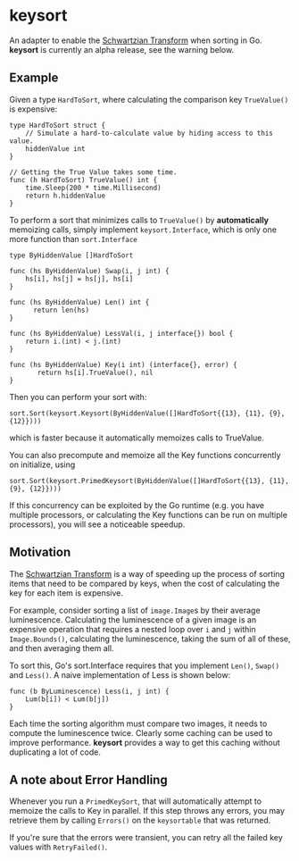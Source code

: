 # keysort
An adapter to enable the [Schwartzian Transform](https://en.wikipedia.org/wiki/Schwartzian_transform) when sorting in Go. **keysort** is currently an alpha release, see the warning below.

Example
-------

Given a type `HardToSort`, where calculating the comparison key `TrueValue()` is expensive:

    type HardToSort struct {
        // Simulate a hard-to-calculate value by hiding access to this value.
        hiddenValue int
    }
    
    // Getting the True Value takes some time.
    func (h HardToSort) TrueValue() int {
        time.Sleep(200 * time.Millisecond)
        return h.hiddenValue
    }

To perform a sort that minimizes calls to `TrueValue()` by **automatically** memoizing calls, simply implement  `keysort.Interface`, which is only one more function than `sort.Interface`

    type ByHiddenValue []HardToSort

    func (hs ByHiddenValue) Swap(i, j int) {
        hs[i], hs[j] = hs[j], hs[i]
    }

    func (hs ByHiddenValue) Len() int {
	      return len(hs)
    }

    func (hs ByHiddenValue) LessVal(i, j interface{}) bool {
        return i.(int) < j.(int)
    }

    func (hs ByHiddenValue) Key(i int) (interface{}, error) {
	       return hs[i].TrueValue(), nil
    }

Then you can perform your sort with:

    sort.Sort(keysort.Keysort(ByHiddenValue([]HardToSort{{13}, {11}, {9}, {12}})))
    
which is faster because it automatically memoizes calls to TrueValue.

You can also precompute and memoize all the Key functions concurrently on initialize, using

    sort.Sort(keysort.PrimedKeysort(ByHiddenValue([]HardToSort{{13}, {11}, {9}, {12}})))

If this concurrency can be exploited by the Go runtime (e.g. you have multiple processors, or calculating the Key functions can be run on multiple processors), you will see a noticeable speedup.


Motivation
----------
The [Schwartzian Transform](https://en.wikipedia.org/wiki/Schwartzian_transform) is a way of speeding up the process of sorting items that need to be compared by keys, when the cost of calculating the key for each item is expensive.

For example, consider sorting a list of `image.Image`s by their average luminescence. Calculating the luminescence of a given image is an expensive operation that requires a nested loop over `i` and `j` within `Image.Bounds()`, calculating the luminescence, taking the sum of all of these, and then averaging them all.

To sort this, Go's sort.Interface requires that you implement `Len()`, `Swap()` and `Less()`. A naive implementation of Less is shown below:

    func (b ByLuminescence) Less(i, j int) {
        Lum(b[i]) < Lum(b[j]) 
    }

Each time the sorting algorithm must compare two images, it needs to compute the luminescence twice. Clearly some caching can be used to improve performance. **keysort** provides a way to get this caching without duplicating a lot of code.

A note about Error Handling
---------------------------

Whenever you run a `PrimedKeySort`, that will automatically attempt to memoize the calls to Key in parallel. If this step throws any errors, you may retrieve them by calling `Errors()` on the `keysortable` that was returned.

If you're sure that the errors were transient, you can retry all the failed key values with `RetryFailed()`.



